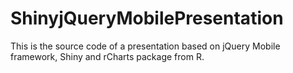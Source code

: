 ShinyjQueryMobilePresentation
=============================
This is the source code of a presentation based on jQuery Mobile framework, Shiny and rCharts package from R.
